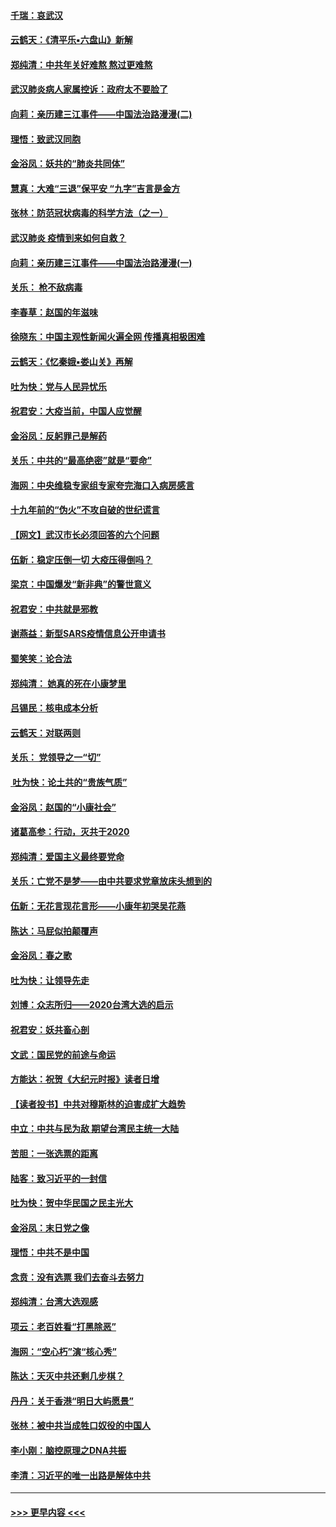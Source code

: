 #### [千瑞：哀武汉](../pages/nsc993/n11833647.md?t=01311455) 
#### [云鹤天：《清平乐▪六盘山》新解](../pages/nsc993/n11833611.md?t=01311455) 
#### [郑纯清：中共年关好难熬 熬过更难熬](../pages/nsc993/n11833489.md?t=01311455) 
#### [武汉肺炎病人家属控诉：政府太不要脸了](../pages/nsc993/n11833205.md?t=01311455) 
#### [向莉：亲历建三江事件——中国法治路漫漫(二)](../pages/nsc993/n11829102.md?t=01311455) 
#### [理悟：致武汉同胞](../pages/nsc993/n11831522.md?t=01311455) 
#### [金浴凤：妖共的“肺炎共同体”](../pages/nsc993/n11829448.md?t=01311455) 
#### [慧真：大难“三退”保平安 “九字”吉言是金方](../pages/nsc993/n11829501.md?t=01311455) 
#### [张林：防范冠状病毒的科学方法（之一）](../pages/nsc993/n11828618.md?t=01311455) 
#### [武汉肺炎 疫情到来如何自救？](../pages/nsc993/n11827632.md?t=01311455) 
#### [向莉：亲历建三江事件——中国法治路漫漫(一)](../pages/nsc993/n11827190.md?t=01311455) 
#### [关乐： 枪不敌病毒](../pages/nsc993/n11826746.md?t=01311455) 
#### [李春草：赵国的年滋味](../pages/nsc993/n11826321.md?t=01311455) 
#### [徐晓东：中国主观性新闻火遍全网 传播真相极困难](../pages/nsc993/n11826508.md?t=01311455) 
#### [云鹤天：《忆秦娥▪娄山关》再解](../pages/nsc993/n11824682.md?t=01311455) 
#### [吐为快：党与人民异忧乐](../pages/nsc993/n11824660.md?t=01311455) 
#### [祝君安：大疫当前，中国人应觉醒](../pages/nsc993/n11821946.md?t=01311455) 
#### [金浴凤：反躬罪己是解药](../pages/nsc993/n11820280.md?t=01311455) 
#### [关乐：中共的“最高绝密”就是“要命”](../pages/nsc993/n11816946.md?t=01311455) 
#### [海网：中央维稳专家组专家夸完海口入病房感言](../pages/nsc993/n11815138.md?t=01311455) 
#### [十九年前的“伪火”不攻自破的世纪谎言](../pages/nsc993/n11813238.md?t=01311455) 
#### [【网文】武汉市长必须回答的六个问题](../pages/nsc993/n11813848.md?t=01311455) 
#### [伍新：稳定压倒一切 大疫压得倒吗？](../pages/nsc993/n11812634.md?t=01311455) 
#### [梁京：中国爆发“新非典”的警世意义](../pages/nsc993/n11812554.md?t=01311455) 
#### [祝君安：中共就是邪教](../pages/nsc993/n11812431.md?t=01311455) 
#### [谢燕益：新型SARS疫情信息公开申请书](../pages/nsc993/n11808840.md?t=01311455) 
#### [蜀笑笑：论合法](../pages/nsc993/n11808064.md?t=01311455) 
#### [郑纯清： 她真的死在小康梦里](../pages/nsc993/n11806623.md?t=01311455) 
#### [吕锡民：核电成本分析](../pages/nsc993/n11806284.md?t=01311455) 
#### [云鹤天：对联两则](../pages/nsc993/n11805957.md?t=01311455) 
#### [关乐： 党领导之一“切”](../pages/nsc993/n11804505.md?t=01311455) 
#### [ 吐为快：论土共的“贵族气质”](../pages/nsc993/n11804490.md?t=01311455) 
#### [金浴凤：赵国的“小康社会”](../pages/nsc993/n11804452.md?t=01311455) 
#### [诸葛高参：行动，灭共于2020](../pages/nsc993/n11804120.md?t=01311455) 
#### [郑纯清：爱国主义最终要党命](../pages/nsc993/n11802197.md?t=01311455) 
#### [关乐：亡党不是梦——由中共要求党章放床头想到的](../pages/nsc993/n11802156.md?t=01311455) 
#### [伍新：无花言现花言形——小康年初哭吴花燕](../pages/nsc993/n11800044.md?t=01311455) 
#### [陈达：马屁似拍颠覆声](../pages/nsc993/n11800010.md?t=01311455) 
#### [金浴凤：春之歌](../pages/nsc993/n11797687.md?t=01311455) 
#### [吐为快：让领导先走](../pages/nsc993/n11797512.md?t=01311455) 
#### [刘博：众志所归——2020台湾大选的启示](../pages/nsc993/n11796878.md?t=01311455) 
#### [祝君安：妖共畜心剖](../pages/nsc993/n11794273.md?t=01311455) 
#### [文武：国民党的前途与命运](../pages/nsc993/n11794198.md?t=01311455) 
#### [方能达：祝贺《大纪元时报》读者日增](../pages/nsc993/n11793807.md?t=01311455) 
#### [【读者投书】中共对穆斯林的迫害成扩大趋势](../pages/nsc993/n11791371.md?t=01311455) 
#### [中立：中共与民为敌 期望台湾民主统一大陆](../pages/nsc993/n11790392.md?t=01311455) 
#### [苦胆：一张选票的距离](../pages/nsc993/n11788914.md?t=01311455) 
#### [陆客：致习近平的一封信](../pages/nsc993/n11788867.md?t=01311455) 
#### [吐为快：贺中华民国之民主光大](../pages/nsc993/n11788618.md?t=01311455) 
#### [金浴凤：末日党之像](../pages/nsc993/n11787475.md?t=01311455) 
#### [理悟：中共不是中国](../pages/nsc993/n11787463.md?t=01311455) 
#### [念贲：没有选票  我们去奋斗去努力](../pages/nsc993/n11787398.md?t=01311455) 
#### [郑纯清：台湾大选观感](../pages/nsc993/n11786210.md?t=01311455) 
#### [项云：老百姓看“打黑除恶”](../pages/nsc993/n11785398.md?t=01311455) 
#### [海网：“空心朽”演“核心秀”](../pages/nsc993/n11783874.md?t=01311455) 
#### [陈达：天灭中共还剩几步棋？](../pages/nsc993/n11783719.md?t=01311455) 
#### [丹丹：关于香港“明日大屿愿景”](../pages/nsc993/n11783273.md?t=01311455) 
#### [张林：被中共当成牲口奴役的中国人](../pages/nsc993/n11782397.md?t=01311455) 
#### [李小刚：脑控原理之DNA共振](../pages/nsc993/n11780962.md?t=01311455) 
#### [李清：习近平的唯一出路是解体中共](../pages/nsc993/n11780866.md?t=01311455) 

----
#### [ >>> 更早内容 <<< ](../indexes/nsc993-earlier.md)
